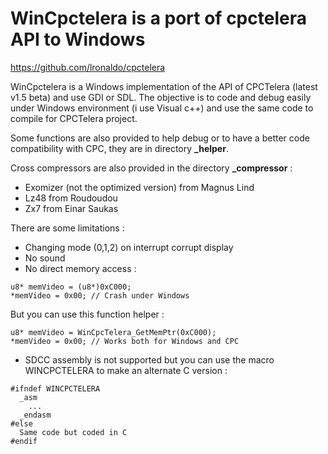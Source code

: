 # WinCpctelera is a port of cpctelera API to Windows
https://github.com/lronaldo/cpctelera

WinCpctelera is a Windows implementation of the API of CPCTelera (latest v1.5 beta) and use GDI or SDL.
The objective is to code and debug easily under Windows environment (i use Visual c++) and use the same code to compile for CPCTelera project.

Some functions are also provided to help debug or to have a better code compatibility with CPC, 
they are in directory **_helper**.

Cross compressors are also provided in the directory **_compressor** :
- Exomizer (not the optimized version) from Magnus Lind
- Lz48 from Roudoudou
- Zx7 from Einar Saukas

There are some limitations :
- Changing mode (0,1,2) on interrupt corrupt display
- No sound
- No direct memory access :
```
u8* memVideo = (u8*)0xC000;
*memVideo = 0x00; // Crash under Windows
```

But you can use this function helper :
```
u8* memVideo = WinCpcTelera_GetMemPtr(0xC000);
*memVideo = 0x00; // Works both for Windows and CPC
```

- SDCC assembly is not supported but you can use the macro WINCPCTELERA to make an alternate C version :

```
#ifndef WINCPCTELERA
  _asm
    ...
  _endasm
#else
  Same code but coded in C
#endif
```


